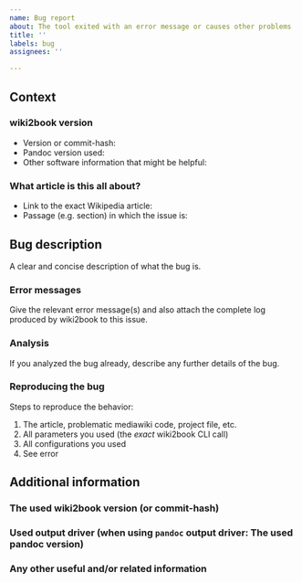 ```yaml
---
name: Bug report
about: The tool exited with an error message or causes other problems
title: ''
labels: bug
assignees: ''

---
```


## Context

### wiki2book version

* Version or commit-hash:
* Pandoc version used:
* Other software information that might be helpful:

### What article is this all about?

* Link to the exact Wikipedia article:
* Passage (e.g. section) in which the issue is:

## Bug description
A clear and concise description of what the bug is.

### Error messages
Give the relevant error message(s) and also attach the complete log produced by wiki2book to this issue.

### Analysis
If you analyzed the bug already, describe any further details of the bug.

### Reproducing the bug
Steps to reproduce the behavior:
1. The article, problematic mediawiki code, project file, etc.
2. All parameters you used (the *exact* wiki2book CLI call)
3. All configurations you used
4. See error

## Additional information

### The used wiki2book version (or commit-hash)

### Used output driver (when using `pandoc` output driver: The used pandoc version)

### Any other useful and/or related information
